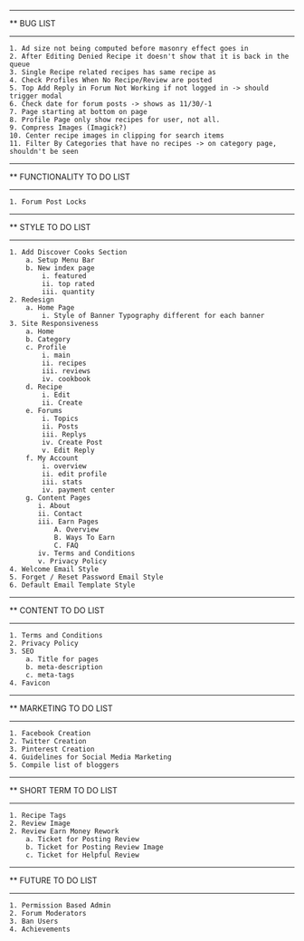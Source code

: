 ****************************************************************************************
**  BUG LIST
****************************************************************************************

    1. Ad size not being computed before masonry effect goes in
    2. After Editing Denied Recipe it doesn't show that it is back in the queue
    3. Single Recipe related recipes has same recipe as
    4. Check Profiles When No Recipe/Review are posted
    5. Top Add Reply in Forum Not Working if not logged in -> should trigger modal
    6. Check date for forum posts -> shows as 11/30/-1
    7. Page starting at bottom on page
    8. Profile Page only show recipes for user, not all.
    9. Compress Images (Imagick?)
    10. Center recipe images in clipping for search items
    11. Filter By Categories that have no recipes -> on category page, shouldn't be seen

****************************************************************************************
**  FUNCTIONALITY TO DO LIST
****************************************************************************************

    1. Forum Post Locks

****************************************************************************************
**  STYLE TO DO LIST
****************************************************************************************

    1. Add Discover Cooks Section
        a. Setup Menu Bar
        b. New index page
            i. featured
            ii. top rated
            iii. quantity
    2. Redesign
        a. Home Page
            i. Style of Banner Typography different for each banner
    3. Site Responsiveness
        a. Home
        b. Category
        c. Profile
            i. main
            ii. recipes
            iii. reviews
            iv. cookbook
        d. Recipe
            i. Edit
            ii. Create
        e. Forums
            i. Topics
            ii. Posts
            iii. Replys
            iv. Create Post
            v. Edit Reply
        f. My Account
            i. overview
            ii. edit profile
            iii. stats
            iv. payment center
        g. Content Pages
           i. About
           ii. Contact
           iii. Earn Pages
               A. Overview
               B. Ways To Earn
               C. FAQ
           iv. Terms and Conditions
           v. Privacy Policy
    4. Welcome Email Style
    5. Forget / Reset Password Email Style
    6. Default Email Template Style

****************************************************************************************
**  CONTENT TO DO LIST
****************************************************************************************

    1. Terms and Conditions
    2. Privacy Policy
    3. SEO
        a. Title for pages
        b. meta-description
        c. meta-tags
    4. Favicon


****************************************************************************************
**  MARKETING TO DO LIST
****************************************************************************************

    1. Facebook Creation
    2. Twitter Creation
    3. Pinterest Creation
    4. Guidelines for Social Media Marketing
    5. Compile list of bloggers

****************************************************************************************
**  SHORT TERM TO DO LIST
****************************************************************************************

    1. Recipe Tags
    2. Review Image
    2. Review Earn Money Rework
        a. Ticket for Posting Review
        b. Ticket for Posting Review Image
        c. Ticket for Helpful Review

****************************************************************************************
**  FUTURE TO DO LIST
****************************************************************************************

    1. Permission Based Admin
    2. Forum Moderators
    3. Ban Users
    4. Achievements